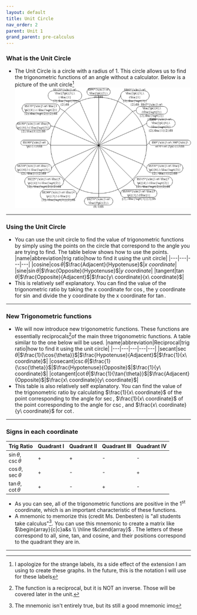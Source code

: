 ```yaml
---
layout: default
title: Unit Circle
nav_order: 2
parent: Unit 1
grand_parent: pre-calculus
---
```

### What is the Unit Circle
* The Unit Circle is a circle with a radius of 1. This circle allows us to find the trigonometric functions of an angle without a calculator. Below is a picture of the unit circle[^1]
![The Unit Circle](./../../Images/math/Unit%201/Unit%20circle.drawio.png)
---
### Using the Unit Circle
* You can use the unit circle to find the value of trigonometric functions by simply using the points on the circle that correspond to the angle you are trying to find. The table below shows how to use the points.
|name|abbreviation|trig ratio|how to find it using the unit circle|
|---|---|---|---|
|cosine|$\cos{\theta}$|$\frac{Adjacent}{Hypotenuse}$|$x\ coordinate$|
|sine|$\sin{\theta}$|$\frac{Opposite}{Hypotenuse}$|$y\ coordinate$|
|tangent|$\tan{\theta}$|$\frac{Opposite}{Adjacent}$|$\frac{y\ coordinate}{x\ coordinate}$|
* This is relatively self explanatory. You can find the value of the trigonometric ratio by taking the x coordinate for $\cos$, the y coordinate for $\sin$ and divide the y coordinate by the x coordinate for $\tan$.
---
### New Trigonometric functions
* We will now introduce new trigonometric functions. These functions are essentially reciprocals[^2]of the main three trigonometric functions. A table similar to the one below will be used.
|name|abbreviation|Reciprocal|trig ratio|how to find it using the unit circle|
|---|---|---|---|---|
|secant|$\sec{\theta}$|$\frac{1}{\cos{\theta}}$|$\frac{Hypotenuse}{Adjacent}$|$\frac{1}{x\ coordinate}$|
|cosecant|$\csc{\theta}$|$\frac{1}{\csc{\theta}}$|$\frac{Hypotenuse}{Opposite}$|$\frac{1}{y\ coordinate}$|
|cotangent|$\cot{\theta}$|$\frac{1}{\tan{\theta}}$|$\frac{Adjacent}{Opposite}$|$\frac{x\ coordinate}{y\ coordinate}$|
* This table is also relatively self explanatory. You can find the value of the trigonometric ratio by calculating $\frac{1}{x\ coordinate}$ of the point corresponding to the angle for $\sec$, $\frac{1}{x\ coordinate}$ of the point corresponding to the angle for $\csc$, and $\frac{x\ coordinate}{y\ coordinate}$ for $\cot$.
---
### Signs in each coordinate
|Trig Ratio|Quadrant I|Quadrant II|Quadrant III|Quadrant IV|
|---|---|---|---|---|
|$\sin{\theta}$,<br>$\csc{\theta}$|+|+|-|-|
|$\cos{\theta}$,<br>$\sec{\theta}$|+|-|-|+|
|$\tan{\theta}$,<br>$\cot{\theta}$|+|-|+|-|
* As you can see, all of the trigonometric functions are positive in the 1<sup>st</sup> coordinate, which is an important characteristic of these functions.
* A mnemonic to memorize this (credit Ms. Denbesten) is "all students take calculus"[^3]. You can use this mnemonic to create a matrix like $\begin{array}{c|c}a&s \\ \hline t&c\end{array}$ . The letters of these correspond to all, sine, tan, and cosine, and their positions correspond to the quadrant they are in.
---
[^1]: I apologize for the strange labels, its a side effect of the extension I am using to create these graphs. In the future, this is the notation I will use for these labels
[^2]: The function is a reciprocal, but it is NOT an inverse. Those will be covered later in the unit.
[^3]: The mnemonic isn't entirely true, but its still a good mnemonic imo